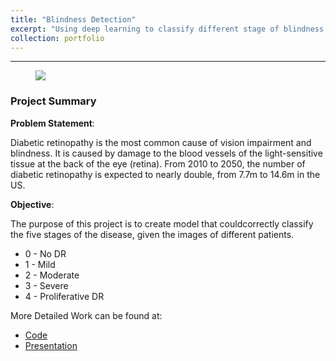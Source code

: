 ```yaml
---
title: "Blindness Detection"
excerpt: "Using deep learning to classify different stage of blindness <br/><img src='/images/blindness_front.PNG  =500x300'>"
collection: portfolio
---
```


---
<figure class="aligncenter">
    <img src="https://raw.githubusercontent.com/dimitreOliveira/MachineLearning/master/Kaggle/APTOS%202019%20Blindness%20Detection/aux_img.png" />
</figure>

### Project Summary

**Problem Statement**:

Diabetic retinopathy  is the most common cause of vision impairment and blindness. It is caused by damage to the blood vessels of the light-sensitive tissue at the back of the eye (retina).
From 2010 to 2050, the number of diabetic retinopathy is expected to nearly double, from 7.7m to 14.6m in the US.

**Objective**:

The purpose of this project is to create model that couldcorrectly classify the five stages of the disease, given the images of different patients.

  - 0 - No DR
  - 1 - Mild
  - 2 - Moderate
  - 3 - Severe
  - 4 - Proliferative DR

More Detailed Work can be found at:
  - <a href="https://github.com/yuling0330/Blindness_Detection_Image_Recognition/tree/master/notebook" title="Title">Code</a>
  - <a href="https://github.com/yuling0330/Blindness_Detection_Image_Recognition/blob/master/presentation/blindess_detection_presentation.pdf" title="Title">Presentation</a>
